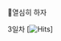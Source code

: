 📆열심히 하자

3일차
[![Hits](https://hits.seeyoufarm.com/api/count/incr/badge.svg?url=https%3A%2F%2Fgithub.com%2Fgjbae1212%2Fhit-counter&count_bg=%23C2EAF9&title_bg=%239F85E7&icon=happycow.svg&icon_color=%23532525&title=hits&edge_flat=false)]

